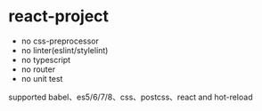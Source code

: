 # react-project

+ no css-preprocessor
+ no linter(eslint/stylelint)
+ no typescript
+ no router
+ no unit test

supported babel、es5/6/7/8、css、postcss、react and hot-reload
